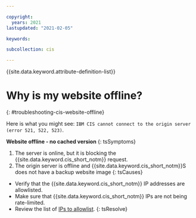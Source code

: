 ```yaml
---

copyright:
  years: 2021
lastupdated: "2021-02-05"

keywords: 

subcollection: cis

---
```


{{site.data.keyword.attribute-definition-list}}

# Why is my website offline?
{: #troubleshooting-cis-website-offline}

Here is what you might see: `IBM CIS cannot connect to the origin server (error 521, 522, 523)`.

**Website offline - no cached version**
{: tsSymptoms}


1. The server is online, but it is blocking the {{site.data.keyword.cis_short_notm}} request.
2. The origin server is offline and {{site.data.keyword.cis_short_notm}}S does not have a backup website image
{: tsCauses}


* Verify that the {{site.data.keyword.cis_short_notm}} IP addresses are allowlisted.
* Make sure that {{site.data.keyword.cis_short_notm}} IPs are not being rate-limited.
* Review the list of [IPs to allowlist](/docs/cis?topic=cis-cis-allowlisted-ip-addresses).
{: tsResolve}
